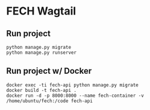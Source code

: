 # FECH Wagtail

## Run project

    python manage.py migrate
    python manage.py runserver

## Run project w/ Docker

    docker exec -ti fech-api python manage.py migrate
    docker build -t fech-api .
    docker run -d -p 8000:8000 --name fech-container -v /home/ubuntu/fech:/code fech-api
    
